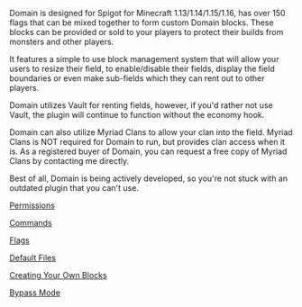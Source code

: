 Domain is designed for Spigot for Minecraft 1.13/1.14/1.15/1.16, has over 150 flags that can be mixed together to form custom Domain blocks. These blocks can be provided or sold to your players to protect their builds from monsters and other players.

It features a simple to use block management system that will allow your users to resize their field, to enable/disable their fields, display the field boundaries or even make sub-fields which they can rent out to other players.

Domain utilizes Vault for renting fields, however, if you'd rather not use Vault, the plugin will continue to function without the economy hook.

Domain can also utilize Myriad Clans to allow your clan into the field. Myriad Clans is NOT required for Domain to run, but provides clan access when it is. As a registered buyer of Domain, you can request a free copy of Myriad Clans by contacting me directly.

Best of all, Domain is being actively developed, so you're not stuck with an outdated plugin that you can't use.

[Permissions](https://torpkev.github.io/domain_docs/permissions)

[Commands](https://torpkev.github.io/domain_docs/commands)

[Flags](https://torpkev.github.io/domain_docs/flags)

[Default Files](https://torpkev.github.io/domain_docs/defaultfiles)

[Creating Your Own Blocks](https://torpkev.github.io/domain_docs/createnew)

[Bypass Mode](https://torpkev.github.io/domain_docs/bypass)
